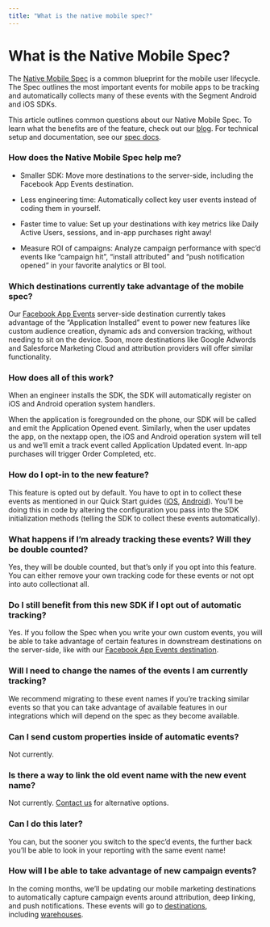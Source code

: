 ```yaml
---
title: "What is the native mobile spec?"
---
```


# What is the Native Mobile Spec?

The [Native Mobile Spec](https://segment.com/docs/spec/mobile) is a common blueprint for the mobile user lifecycle. The Spec outlines the most important events for mobile apps to be tracking and automatically collects many of these events with the Segment Android and iOS SDKs.

This article outlines common questions about our Native Mobile Spec. To learn what the benefits are of the feature, check out our [blog](https://segment.com/blog/native-mobile-spec). For technical setup and documentation, see our [spec docs](https://segment.com/docs/spec/mobile).

### How does the Native Mobile Spec help me?

*   Smaller SDK: Move more destinations to the server-side, including the Facebook App Events destination.
    
*   Less engineering time: Automatically collect key user events instead of coding them in yourself.
    
*   Faster time to value: Set up your destinations with key metrics like Daily Active Users, sessions, and in-app purchases right away!
    
*   Measure ROI of campaigns: Analyze campaign performance with spec’d events like “campaign hit”, “install attributed” and “push notification opened” in your favorite analytics or BI tool.
    

### Which destinations currently take advantage of the mobile spec?

Our [Facebook App Events](https://segment.com/docs/integrations/facebook-app-events/) server-side destination currently takes advantage of the “Application Installed” event to power new features like custom audience creation, dynamic ads and conversion tracking, without needing to sit on the device. Soon, more destinations like Google Adwords and Salesforce Marketing Cloud and attribution providers will offer similar functionality.


### How does all of this work?

When an engineer installs the SDK, the SDK will automatically register on iOS and Android operation system handlers.

When the application is foregrounded on the phone, our SDK will be called and emit the Application Opened event. Similarly, when the user updates the app, on the nextapp open, the iOS and Android operation system will tell us and we’ll emit a track event called Application Updated event. In-app purchases will trigger Order Completed, etc.

### How do I opt-in to the new feature?

This feature is opted out by default. You have to opt in to collect these events as mentioned in our Quick Start guides ([iOS](https://segment.com/docs/sources/mobile/ios/quickstart/), [Android](https://segment.com/docs/libraries/android/quickstart/)). You’ll be doing this in code by altering the configuration you pass into the SDK initialization methods (telling the SDK to collect these events automatically).

### What happens if I’m already tracking these events? Will they be double counted?

Yes, they will be double counted, but that’s only if you opt into this feature. You can either remove your own tracking code for these events or not opt into auto collectionat all.

### Do I still benefit from this new SDK if I opt out of automatic tracking?

Yes. If you follow the Spec when you write your own custom events, you will be able to take advantage of certain features in downstream destinations on the server-side, like with our [Facebook App Events destination](https://segment.com/docs/integrations/facebook-app-events).

### Will I need to change the names of the events I am currently tracking?

We recommend migrating to these event names if you’re tracking similar events so that you can take advantage of available features in our integrations which will depend on the spec as they become available.

### Can I send custom properties inside of automatic events?

Not currently.

### Is there a way to link the old event name with the new event name?

Not currently. [Contact us](https://segment.com/help/contact/) for alternative options.

### Can I do this later?

You can, but the sooner you switch to the spec’d events, the further back you’ll be able to look in your reporting with the same event name!

### How will I be able to take advantage of new campaign events?

In the coming months, we’ll be updating our mobile marketing destinations to automatically capture campaign events around attribution, deep linking, and push notifications. These events will go to [destinations](https://segment.com/docs/integrations/), including [warehouses](https://segment.com/docs/warehouses/).

